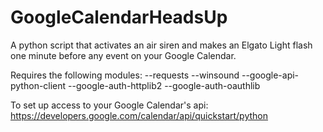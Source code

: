 # GoogleCalendarHeadsUp
A python script that activates an air siren and makes an Elgato Light flash one minute before any event on your Google Calendar.

Requires the following modules:
--requests
--winsound
--google-api-python-client 
--google-auth-httplib2 
--google-auth-oauthlib

To set up access to your Google Calendar's api:
https://developers.google.com/calendar/api/quickstart/python
